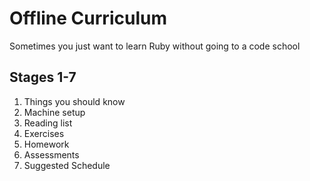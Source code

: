 Offline Curriculum
==================

Sometimes you just want to learn Ruby without going to a code school

Stages
1-7
------

1. Things you should know
2. Machine setup
3. Reading list
4. Exercises
5. Homework
6. Assessments
7. Suggested Schedule
